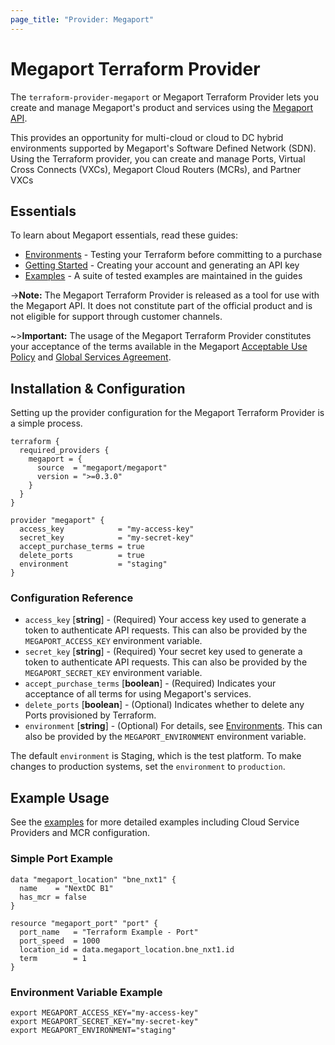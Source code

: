 ```yaml
---
page_title: "Provider: Megaport"
---
```


# Megaport Terraform Provider

The `terraform-provider-megaport` or Megaport Terraform Provider lets you create and manage 
Megaport's product and services using the [Megaport API](https://dev.megaport.com).

This provides an opportunity for multi-cloud or cloud to DC hybrid environments supported by Megaport's Software 
Defined Network (SDN). Using the Terraform provider, you can create and manage Ports, Virtual Cross Connects (VXCs), 
Megaport Cloud Routers (MCRs), and Partner VXCs 

## Essentials
To learn about Megaport essentials, read these guides:   
* [Environments](guides/environments) - Testing your Terraform before committing to a purchase
* [Getting Started](guides/gettingstarted) - Creating your account and generating an API key
* [Examples](guides/examples) - A suite of 
  tested examples are maintained in the guides

->**Note:** The Megaport Terraform Provider is released as a tool for use with the Megaport API. It does not constitute
part of the official product and is not eligible for support through customer channels.

~>**Important:** The usage of the Megaport Terraform Provider constitutes your acceptance of the terms available
in the Megaport [Acceptable Use Policy](https://www.megaport.com/legal/acceptable-use-policy/) and 
[Global Services Agreement](https://www.megaport.com/legal/global-services-agreement/).

## Installation & Configuration

Setting up the provider configuration for the Megaport Terraform Provider is a simple process.
```
terraform {
  required_providers {
    megaport = {
      source  = "megaport/megaport"
      version = ">=0.3.0"
    }
  }
}

provider "megaport" {
  access_key            = "my-access-key"
  secret_key            = "my-secret-key"
  accept_purchase_terms = true
  delete_ports          = true
  environment           = "staging"
}
```
### Configuration Reference

 - `access_key` [**string**] - (Required) Your access key used to generate a token to authenticate API requests. This can also be provided by the `MEGAPORT_ACCESS_KEY` environment variable.
 - `secret_key` [**string**] - (Required) Your secret key used to generate a token to authenticate API requests. This can also be provided by the `MEGAPORT_SECRET_KEY` environment variable.
 - `accept_purchase_terms` [**boolean**] - (Required) Indicates your acceptance of all terms for using Megaport's services.
 - `delete_ports` [**boolean**] - (Optional) Indicates whether to delete any Ports provisioned by Terraform.
 - `environment` [**string**] - (Optional) For details, see [Environments](guides/environments). This can also be provided by the `MEGAPORT_ENVIRONMENT` environment variable.

The default `environment` is Staging, which is the test platform. To make changes to production systems, set the `environment` to `production`.

## Example Usage

See the [examples](guides/examples) for more detailed examples including Cloud Service Providers and MCR configuration.

### Simple Port Example
```
data "megaport_location" "bne_nxt1" {
  name    = "NextDC B1"
  has_mcr = false
}

resource "megaport_port" "port" {
  port_name   = "Terraform Example - Port"
  port_speed  = 1000
  location_id = data.megaport_location.bne_nxt1.id
  term        = 1
}
```

### Environment Variable Example
```
export MEGAPORT_ACCESS_KEY="my-access-key"
export MEGAPORT_SECRET_KEY="my-secret-key"
export MEGAPORT_ENVIRONMENT="staging"
```
